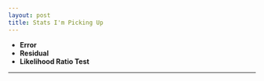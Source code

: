 ```yaml
---
layout: post
title: Stats I'm Picking Up
---
```


* **Error**
* **Residual**
* **Likelihood Ratio Test**
* **
